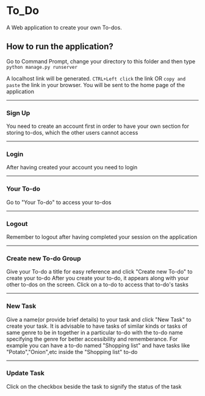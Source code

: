 # To_Do

A Web application to create your own To-dos.

## How to run the application?

Go to Command Prompt, change your directory to this folder and then type `python manage.py runserver`

A localhost link will be generated. `CTRL+Left click` the link OR `copy and paste` the link in your browser. You will be sent to the home page of the application

---
### Sign Up
You need to create an account first in order to have your own section for storing to-dos, which the other users cannot access

---
### Login
After having created your account you need to login


---
### Your To-do
Go to "Your To-do" to access your to-dos

---
### Logout
Remember to logout after having completed your session on the application

---
### Create new To-do Group
Give your To-do a title for easy reference and click "Create new To-do" to create your to-do
After you create your to-do, it appears along with your other to-dos on the screen. Click on a to-do to access that to-do's tasks

---
### New Task
Give a name(or provide brief details) to your task and click "New Task" to create your task. It is advisable to have tasks of similar kinds or tasks of same genre to be in together in a particular to-do with the to-do name specifying the genre for better accessibility and rememberance. For example you can have a to-do named "Shopping list" and have tasks like "Potato","Onion",etc inside the "Shopping list" to-do

---
### Update Task
Click on the checkbox beside the task to signify the status of the task